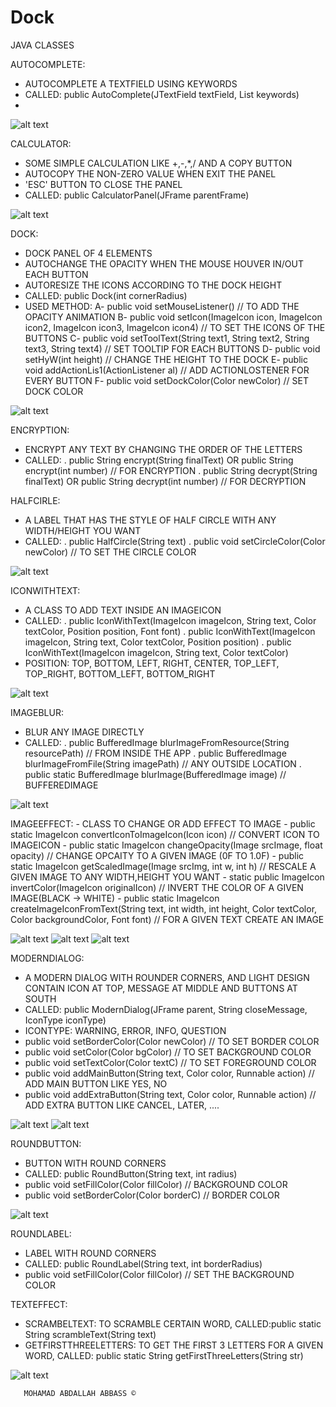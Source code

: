 # Dock
JAVA CLASSES

AUTOCOMPLETE: 
  - AUTOCOMPLETE A TEXTFIELD USING KEYWORDS
  - CALLED: public AutoComplete(JTextField textField, List<String> keywords)
  - 
![alt text](https://github.com/MhmdSAbdlh/mhmdsabdlh-class/blob/main/preview/autocomplete.png)

CALCULATOR:
  - SOME SIMPLE CALCULATION LIKE +,-,*,/ AND A COPY BUTTON
  - AUTOCOPY THE NON-ZERO VALUE WHEN EXIT THE PANEL
  - 'ESC' BUTTON TO CLOSE THE PANEL
  - CALLED: public CalculatorPanel(JFrame parentFrame)

![alt text](https://github.com/MhmdSAbdlh/mhmdsabdlh-class/blob/main/preview/calculator.png)

DOCK:
  - DOCK PANEL OF 4 ELEMENTS
  - AUTOCHANGE THE OPACITY WHEN THE MOUSE HOUVER IN/OUT EACH BUTTON
  - AUTORESIZE THE ICONS ACCORDING TO THE DOCK HEIGHT
  - CALLED: public Dock(int cornerRadius)
  - USED METHOD: 
    A- public void setMouseListener() // TO ADD THE OPACITY ANIMATION
    B- public void setIcon(ImageIcon icon, ImageIcon icon2, ImageIcon icon3, ImageIcon icon4) // TO SET THE ICONS OF THE BUTTONS
    C- public void setToolText(String text1, String text2, String text3, String text4) // SET TOOLTIP FOR EACH BUTTONS
    D- public void setHyW(int height) // CHANGE THE HEIGHT TO THE DOCK
    E- public void addActionLis1(ActionListener al) // ADD ACTIONLOSTENER FOR EVERY BUTTON
    F- public void setDockColor(Color newColor) // SET DOCK COLOR

![alt text](https://github.com/MhmdSAbdlh/mhmdsabdlh-class/blob/main/preview/dock.png)

ENCRYPTION:
 - ENCRYPT ANY TEXT BY CHANGING THE ORDER OF THE LETTERS
 - CALLED: . public String encrypt(String finalText) OR public String encrypt(int number) // FOR ENCRYPTION
		. public String decrypt(String finalText) OR public String decrypt(int number) // FOR DECRYPTION


HALFCIRLE:
  - A LABEL THAT HAS THE STYLE OF HALF CIRCLE WITH ANY WIDTH/HEIGHT YOU WANT
  - CALLED: . public HalfCircle(String text)
         	 . public void setCircleColor(Color newColor) // TO SET THE CIRCLE COLOR
	  
![alt text](https://github.com/MhmdSAbdlh/mhmdsabdlh-class/blob/main/preview/halfcirle.png)

ICONWITHTEXT:
  - A CLASS TO ADD TEXT INSIDE AN IMAGEICON
  - CALLED:
    . public IconWithText(ImageIcon imageIcon, String text, Color textColor, Position position, Font font)
    . public IconWithText(ImageIcon imageIcon, String text, Color textColor, Position position)
    . public IconWithText(ImageIcon imageIcon, String text, Color textColor)
 - POSITION: TOP, BOTTOM, LEFT, RIGHT, CENTER, TOP_LEFT, TOP_RIGHT, BOTTOM_LEFT, BOTTOM_RIGHT

![alt text](https://github.com/MhmdSAbdlh/mhmdsabdlh-class/blob/main/preview/iconwithtext.png)

IMAGEBLUR:
  - BLUR ANY IMAGE DIRECTLY
  - CALLED:
    . public BufferedImage blurImageFromResource(String resourcePath) // FROM INSIDE THE APP
    . public BufferedImage blurImageFromFile(String imagePath) // ANY OUTSIDE LOCATION
    . public static BufferedImage blurImage(BufferedImage image) // BUFFEREDIMAGE

![alt text](https://github.com/MhmdSAbdlh/mhmdsabdlh-class/blob/main/preview/imageblur.png)

IMAGEEFFECT:
    - CLASS TO CHANGE OR ADD EFFECT TO IMAGE
    - public static ImageIcon convertIconToImageIcon(Icon icon) // CONVERT ICON TO IMAGEICON
    - public static ImageIcon changeOpacity(Image srcImage, float opacity) // CHANGE OPCAITY TO A GIVEN IMAGE (0F TO 1.0F)
    - public static ImageIcon getScaledImage(Image srcImg, int w, int h) // RESCALE A GIVEN IMAGE TO ANY WIDTH,HEIGHT YOU WANT
    - static public ImageIcon invertColor(ImageIcon originalIcon) // INVERT THE COLOR OF A GIVEN IMAGE(BLACK -> WHITE)
    - public static ImageIcon createImageIconFromText(String text, int width, int height, Color textColor,
			Color backgroundColor, Font font) // FOR A GIVEN TEXT CREATE AN IMAGE

![alt text](https://github.com/MhmdSAbdlh/mhmdsabdlh-class/blob/main/preview/invertcolor.png)
![alt text](https://github.com/MhmdSAbdlh/mhmdsabdlh-class/blob/main/preview/opacity.png)
![alt text](https://github.com/MhmdSAbdlh/mhmdsabdlh-class/blob/main/preview/texttoimage.png)

MODERNDIALOG:
  - A MODERN DIALOG WITH ROUNDER CORNERS, AND LIGHT DESIGN CONTAIN ICON AT TOP, MESSAGE AT MIDDLE AND BUTTONS AT SOUTH
  - CALLED: public ModernDialog(JFrame parent, String closeMessage, IconType iconType)
  - ICONTYPE: WARNING, ERROR, INFO, QUESTION
  - public void setBorderColor(Color newColor) // TO SET BORDER COLOR
  - public void setColor(Color bgColor) // TO SET BACKGROUND COLOR
  - public void setTextColor(Color textC) // TO SET FOREGROUND COLOR
  - public void addMainButton(String text, Color color, Runnable action) // ADD MAIN BUTTON LIKE YES, NO
  - public void addExtraButton(String text, Color color, Runnable action) // ADD EXTRA BUTTON LIKE CANCEL, LATER, ....

![alt text](https://github.com/MhmdSAbdlh/mhmdsabdlh-class/blob/main/preview/moderndialog1.png)
![alt text](https://github.com/MhmdSAbdlh/mhmdsabdlh-class/blob/main/preview/moderndialog2.png)

ROUNDBUTTON:
  - BUTTON WITH ROUND CORNERS
  - CALLED: public RoundButton(String text, int radius)
  - public void setFillColor(Color fillColor) // BACKGROUND COLOR
  - public void setBorderColor(Color borderC) // BORDER COLOR

![alt text](https://github.com/MhmdSAbdlh/mhmdsabdlh-class/blob/main/preview/roundbutton.png)

ROUNDLABEL:
  - LABEL WITH ROUND CORNERS
  - CALLED: public RoundLabel(String text, int borderRadius)
  - public void setFillColor(Color fillColor) // SET THE BACKGROUND COLOR

TEXTEFFECT:
  - SCRAMBELTEXT: TO SCRAMBLE CERTAIN WORD, CALLED:public static String scrambleText(String text)
  - GETFIRSTTHREELETTERS: TO GET THE FIRST 3 LETTERS FOR A GIVEN WORD, CALLED: public static String getFirstThreeLetters(String str)
  
![alt text](https://github.com/MhmdSAbdlh/mhmdsabdlh-class/blob/main/preview/scramble.png)

       MOHAMAD ABDALLAH ABBASS ©
